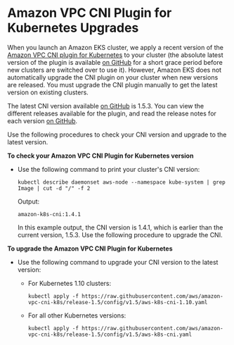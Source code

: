 # Amazon VPC CNI Plugin for Kubernetes Upgrades<a name="cni-upgrades"></a>

When you launch an Amazon EKS cluster, we apply a recent version of the [Amazon VPC CNI plugin for Kubernetes](https://github.com/aws/amazon-vpc-cni-k8s) to your cluster \(the absolute latest version of the plugin is available [on GitHub](https://github.com/aws/amazon-vpc-cni-k8s/releases) for a short grace period before new clusters are switched over to use it\)\. However, Amazon EKS does not automatically upgrade the CNI plugin on your cluster when new versions are released\. You must upgrade the CNI plugin manually to get the latest version on existing clusters\.

The latest CNI version available [on GitHub](https://github.com/aws/amazon-vpc-cni-k8s/releases) is 1\.5\.3\. You can view the different releases available for the plugin, and read the release notes for each version [on GitHub](https://github.com/aws/amazon-vpc-cni-k8s/releases)\.

Use the following procedures to check your CNI version and upgrade to the latest version\.

**To check your Amazon VPC CNI Plugin for Kubernetes version**
+ Use the following command to print your cluster's CNI version:

  ```
  kubectl describe daemonset aws-node --namespace kube-system | grep Image | cut -d "/" -f 2
  ```

  Output:

  ```
  amazon-k8s-cni:1.4.1
  ```

  In this example output, the CNI version is 1\.4\.1, which is earlier than the current version, 1\.5\.3\. Use the following procedure to upgrade the CNI\.

**To upgrade the Amazon VPC CNI Plugin for Kubernetes**
+ Use the following command to upgrade your CNI version to the latest version:
  + For Kubernetes 1\.10 clusters:

    ```
    kubectl apply -f https://raw.githubusercontent.com/aws/amazon-vpc-cni-k8s/release-1.5/config/v1.5/aws-k8s-cni-1.10.yaml
    ```
  + For all other Kubernetes versions:

    ```
    kubectl apply -f https://raw.githubusercontent.com/aws/amazon-vpc-cni-k8s/release-1.5/config/v1.5/aws-k8s-cni.yaml
    ```